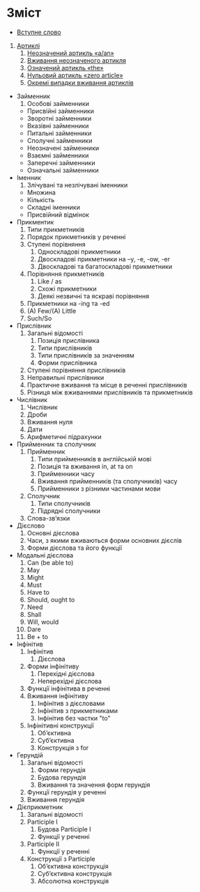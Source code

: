 # Зміст
* [Вступне слово](vstup.md)
1. [Артиклі](1/artikl.md) 
    1. [Неозначений артикль «a/an»](1/neoznachenii_artikl_aan.md)
    2. [Вживання неозначеного артикля](1/vzhivannya_neoznachenogo_artiklya.md)
    3. [Означений артикль «the»](1/oznachenii_artikl_the.md)
    4. [Нульовий артикль «zero article»](1/nulovii_artikl_zero_article.md)
    5. [Окремi випадки вживання артиклiв](1/okremi_vipadki_vzhivannya_artikliv.md)
* Займенник
   1. Особовi займенники
   * Присвiйнi займенники
   * Зворотнi займенники
   * Вказiвнi займенники
   * Питальнi займенники
   * Сполучнi займенники
   * Неозначенi займенники
   * Взаємнi займенники
   * Заперечнi займенники
   * Означальнi займенники
* Iменник
   1. Злiчуванi та незлiчуванi iменники
   * Множина
   * Кiлькiсть
   * Складнi iменники
   * Пpисвiйний вiдмiнок
* Прикментик
    1. Типи прикметникiв
    2. Порядок прикметникiв у реченнi
    3. Ступенi порiвняння
        1. Односкладовi прикметники
        2. Двоскладовi прикметники на –y, -e, -ow, -er
        3. Двоскладовi та багатоскладовi прикметники
    4. Порiвняння прикметникiв
        1. Like / as
        2. Схожi прикметники
        3. Деякi незвичнi та яскравi порiвняння
    5. Прикметники на -ing та -ed
    6. (A) Few/(A) Little
    7. Such/So
* Прислiвник
    1. Загальні відомості
        1. Позицiя прислiвника
        2. Типи прислiвникiв
        3. Типи прислiвникiв за значенням
        4. Форми прислiвника
    2. Cтупенi порiвняння прислiвникiв
    3. Неправильнi прислiвники
    4. Практичне вживання та мiсце в реченнi прислiвникiв
    5. Рiзниця мiж вживаннями прислiвникiв та прикметникiв
* Числiвник
    1. Числiвник
    2. Дроби
    3. Вживання нуля
    4. Дати
    5. Арифметичні підрахунки
* Прийменник та cполучник
    1. Прийменник
        1. Tипи прийменникiв в англiйськiй мовi
        2. Позицiя та вживання in, at та on
        3. Прийменники часу
        4. Вживання прийменникiв (та сполучникiв) часу
        5. Прийменники з рiзними частинами мови
    2. Сполучник
        1. Типи сполучникiв
        2. Пiдряднi сполучники
    3. Слова-зв’язки
* Дiєслово
    1. Основнi дiєслова
    2. Часи, з якими вживаються форми основних дiєслiв
    3. Форми дiєслова та його функцiї
* Модальнi дiєслова
    1. Can (be able to)
    2. May
    3. Might
    4. Must
    5. Have to
    6. Should, ought to
    7. Need
    8. Shall
    9. Will, would
    10. Dare
    11. Be + to
* Iнфiнiтив
    1. Iнфiнiтив
        1. Дiєслова
    2. Форми iнфiнiтиву
        1. Перехiднi дiєслова
        2. Неперехiднi дiєслова
    3. Функцiї iнфiнiтива в реченнi
    4. Вживання iнфiнiтиву
        1. Iнфiнiтив з дiєсловами
        2. Iнфiнiтив з прикметниками
        3. Iнфiнiтив без частки "to"
    5. Iнфiнiтивнi конструкцiї
        1. Об’єктивна
        2. Суб’єктивна
        3. Конструкцiя з for
* Герундiй
    1. Загальні відомості
        1. Форми герундiя
        2. Будова герундiя
        3. Вживання та значення форм герундiя
    2. Функцiї герундiя у реченнi
    3. Вживання герундiя
* Дiєприкметник
    1. Загальні відомості
    2. Participle I
        1. Будова Participle I
        2. Функцiї у реченнi
    3. Participle II
        1. Функцiї у реченнi
    4. Конструкцiї з Participle
        1. Об’єктивна конструкцiя
        2. Суб’єктивна конструкцiя
        3. Абсолютна конструкцiя